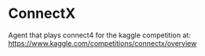 # ConnectX

Agent that plays connect4 for the kaggle competition at: https://www.kaggle.com/competitions/connectx/overview
